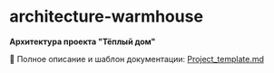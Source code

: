 # architecture-warmhouse

**Архитектура проекта "Тёплый дом"**

📄 Полное описание и шаблон документации: [Project_template.md](diagrams/context/Project_template.md)
